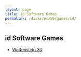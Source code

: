 ```yaml
---
layout: page
title: id Software Games
permalink: /disks/pcx86/games/id/
---
```


id Software Games
---

* [Wolfenstein 3D](wolf3d/)
